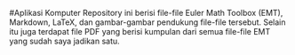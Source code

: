 #Aplikasi Komputer
Repository ini berisi file-file Euler Math Toolbox (EMT), Markdown, LaTeX, dan gambar-gambar pendukung file-file tersebut. Selain itu juga terdapat file PDF yang berisi kumpulan dari semua file-file EMT yang sudah saya jadikan satu.
